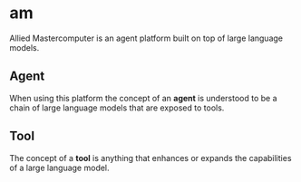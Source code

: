 # am

Allied Mastercomputer is an agent platform built on top of large language models.

## Agent

When using this platform the concept of an **agent** is understood to be a chain of large language models that are exposed to tools.

## Tool

The concept of a **tool** is anything that enhances or expands the capabilities of a large language model.

